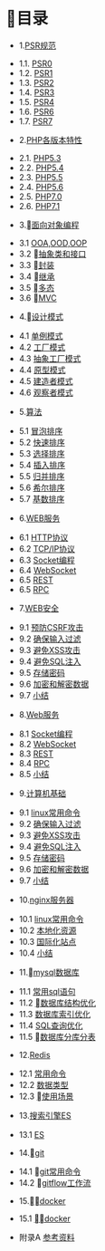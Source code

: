 # 目录

* 1.[PSR规范](01.0.PSR规范.md)
 - 1.1. [PSR0](01.1.PSR-0.md)
 - 1.2. [PSR1](01.2.PSR-1.md)
 - 1.3. [PSR2](01.3.PSR-2.md)
 - 1.4. [PSR3](01.4.PSR-3.md)
 - 1.5. [PSR4](01.5.PSR-4.md)
 - 1.6. [PSR6](01.7.PSR-6.md)
 - 1.7. [PSR7](01.8.PSR-7.md)
* 2.[PHP各版本特性](02.0.PHP版本特性.md)
 - 2.1. [PHP5.3](02.1.PHP5.3.md)
 - 2.2. [PHP5.4](02.2.PHP5.4.md)
 - 2.3. [PHP5.5](02.3.PHP5.5md)
 - 2.4. [PHP5.6](02.4.PHP5.6.md)
 - 2.5. [PHP7.0](02.5.PHP7.0.md)
 - 2.6. [PHP7.1](02.6.PHP7.1.md)
* 3.[面向对象编程](03.0.面向对象编程.md)
 - 3.1 [OOA,OOD,OOP](03.1.OOA,OOD,OOP.md)
 - 3.2 [抽象类和接口](03.2.抽象类和接口.md)
 - 3.3 [封装](03.3.封装.md)
 - 3.4 [继承](03.4.继承.md)
 - 3.5 [多态](03.5.多态.md)
 - 3.6 [MVC](03.6.mvc.md)
* 4.[设计模式](04.0.设计模式.md)
 - 4.1 [单例模式](04.1.单例模式.md)
 - 4.2 [工厂模式](04.2.工厂模式.md)
 - 4.3 [抽象工厂模式](04.3.抽象工厂模式.md)
 - 4.4 [原型模式](04.4.原型模式.md)
 - 4.5 [建造者模式](04.5.建造者模式.md)
 - 4.6 [观察者模式](04.6.观察者模式.md)
* 5.[算法](05.0.算法.md)
 - 5.1 [冒泡排序](05.1.冒泡排序.md)
 - 5.2 [快速排序](05.2.快速排序.md)
 - 5.3 [选择排序](05.3.选择排序.md)
 - 5.4 [插入排序](05.4.插入排序.md)
 - 5.5 [归并排序](05.5.归并排序.md)
 - 5.6 [希尔排序](05.6.希尔排序.md)
 - 5.7 [基数排序](05.7.基数排序.md)
* 6.[WEB服务](06.0.md)
 - 6.1 [HTTP协议](06.1.md)
 - 6.2 [TCP/IP协议](06.2.md)
 - 6.3 [Socket编程](06.3.md)
 - 6.4 [WebSocket](06.4.md) 
 - 6.5 [REST](06.5.md)
 - 6.5 [RPC](06.5.md)
* 7.[WEB安全](07.0.md)
 - 9.1 [预防CSRF攻击](09.1.md)
 - 9.2 [确保输入过滤](09.2.md)
 - 9.3 [避免XSS攻击](09.3.md)
 - 9.4 [避免SQL注入](09.4.md)
 - 9.5 [存储密码](09.5.md)
 - 9.6 [加密和解密数据](09.6.md)
 - 9.7 [小结](09.7.md)
* 8.[Web服务](08.0.md)
 - 8.1 [Socket编程](08.1.md)
 - 8.2 [WebSocket](08.2.md)
 - 8.3 [REST](08.3.md)
 - 8.4 [RPC](08.4.md)
 - 8.5 [小结](08.5.md)
* 9.[计算机基础](09.0.md)
 - 9.1 [linux常用命令](09.1.md)
 - 9.2 [确保输入过滤](09.2.md)
 - 9.3 [避免XSS攻击](09.3.md)
 - 9.4 [避免SQL注入](09.4.md)
 - 9.5 [存储密码](09.5.md)
 - 9.6 [加密和解密数据](09.6.md)
 - 9.7 [小结](09.7.md)
* 10.[nginx服务器](10.0.md) 
 - 10.1 [linux常用命令](10.1.md)
 - 10.2 [本地化资源](10.2.md)
 - 10.3 [国际化站点](10.3.md)
 - 10.4 [小结](10.4.md)
* 11.[mysql数据库](11.0.md)
 - 11.1 [常用sql语句](11.1.md)
 - 11.2 [数据库结构优化](11.2.md)
 - 11.3 [数据库索引优化](11.3.md)
 - 11.4 [SQL查询优化](11.4.md)
 - 11.5 [数据库分库分表](11.4.md)
* 12.[Redis](12.0.md)
 - 12.1 [常用命令](12.1.md)
 - 12.2 [数据类型](12.2.md)
 - 12.3 [使用场景](12.3.md)
* 13.[搜索引擎ES](13.0.md)　
 - 13.1 [ES](13.1.md)　　
* 14.[git](14.0.md)
 - 14.1 [git常用命令](14.1.md)
 - 14.2 [gitflow工作流](14.2.md)
* 15.[docker](14.0.md)
 - 15.1 [docker](14.1.md)
* 附录A [参考资料](ref.md)
    